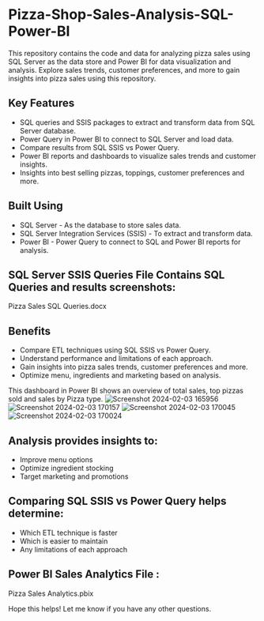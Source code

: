 # Pizza-Shop-Sales-Analysis-SQL-Power-BI
This repository contains the code and data for analyzing pizza sales using SQL Server as the data store and Power BI for data visualization and analysis. Explore sales trends, customer preferences, and more to gain insights into pizza sales using this repository.

## Key Features
- SQL queries and SSIS packages to extract and transform data from SQL Server database.
- Power Query in Power BI to connect to SQL Server and load data.
- Compare results from SQL SSIS vs Power Query.
- Power BI reports and dashboards to visualize sales trends and customer insights.
- Insights into best selling pizzas, toppings, customer preferences and more.

## Built Using
- SQL Server - As the database to store sales data.
- SQL Server Integration Services (SSIS) - To extract and transform data.
- Power BI - Power Query to connect to SQL and Power BI reports for analysis.

## SQL Server SSIS Queries File Contains SQL Queries and results screenshots:
Pizza Sales SQL Queries.docx

## Benefits
- Compare ETL techniques using SQL SSIS vs Power Query.
- Understand performance and limitations of each approach.
- Gain insights into pizza sales trends, customer preferences and more.
- Optimize menu, ingredients and marketing based on analysis.

This dashboard in Power BI shows an overview of total sales, top pizzas sold and sales by Pizza type.
![Screenshot 2024-02-03 165956](https://github.com/DataVizExpert-Sham/Pizza-Shop-Sales-Analysis-SQL-Power-BI/assets/151017676/730b4954-811d-4ff7-a345-9d41338e5558)
![Screenshot 2024-02-03 170157](https://github.com/DataVizExpert-Sham/Pizza-Shop-Sales-Analysis-SQL-Power-BI/assets/151017676/1f3f159f-0ab5-4b79-8db5-ee70ef4e440e)
![Screenshot 2024-02-03 170045](https://github.com/DataVizExpert-Sham/Pizza-Shop-Sales-Analysis-SQL-Power-BI/assets/151017676/58302b24-33cc-4d7e-97ef-8f260e427f42)
![Screenshot 2024-02-03 170024](https://github.com/DataVizExpert-Sham/Pizza-Shop-Sales-Analysis-SQL-Power-BI/assets/151017676/44fa341c-d8ae-42d5-8ac2-dbabf6d8e107)

## Analysis provides insights to:
- Improve menu options
- Optimize ingredient stocking
- Target marketing and promotions

## Comparing SQL SSIS vs Power Query helps determine:
- Which ETL technique is faster
- Which is easier to maintain
- Any limitations of each approach

## Power BI Sales Analytics File :
Pizza Sales Analytics.pbix

Hope this helps! Let me know if you have any other questions.
